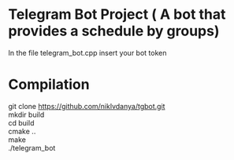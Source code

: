 # Telegram Bot Project ( A bot that provides a schedule by groups)
In the file telegram_bot.cpp insert your bot token

# Compilation
git clone https://github.com/niklvdanya/tgbot.git  
mkdir build  
cd build  
cmake ..  
make  
./telegram_bot
